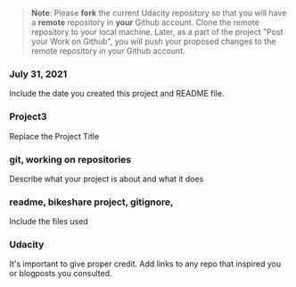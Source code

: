 >**Note**: Please **fork** the current Udacity repository so that you will have a **remote** repository in **your** Github account. Clone the remote repository to your local machine. Later, as a part of the project "Post your Work on Github", you will push your proposed changes to the remote repository in your Github account.

### July 31, 2021
Include the date you created this project and README file.

### Project3
Replace the Project Title

### git, working on repositories
Describe what your project is about and what it does

### readme, bikeshare project, gitignore,
Include the files used

### Udacity
It's important to give proper credit. Add links to any repo that inspired you or blogposts you consulted.


